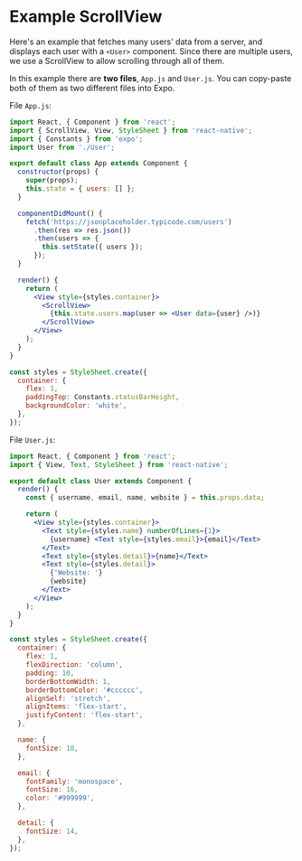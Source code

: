 # Example ScrollView

Here's an example that fetches many users' data from a server, and displays each user with a `<User>` component. Since there are multiple users, we use a ScrollView to allow scrolling through all of them.

In this example there are **two files**, `App.js` and `User.js`. You can copy-paste both of them as two different files into Expo.

File `App.js`:

```jsx
import React, { Component } from 'react';
import { ScrollView, View, StyleSheet } from 'react-native';
import { Constants } from 'expo';
import User from './User';

export default class App extends Component {
  constructor(props) {
    super(props);
    this.state = { users: [] };
  }

  componentDidMount() {
    fetch('https://jsonplaceholder.typicode.com/users')
      .then(res => res.json())
      .then(users => {
        this.setState({ users });
      });
  }

  render() {
    return (
      <View style={styles.container}>
        <ScrollView>
          {this.state.users.map(user => <User data={user} />)}
        </ScrollView>
      </View>
    );
  }
}

const styles = StyleSheet.create({
  container: {
    flex: 1,
    paddingTop: Constants.statusBarHeight,
    backgroundColor: 'white',
  },
});
```

File `User.js`:

```jsx
import React, { Component } from 'react';
import { View, Text, StyleSheet } from 'react-native';

export default class User extends Component {
  render() {
    const { username, email, name, website } = this.props.data;

    return (
      <View style={styles.container}>
        <Text style={styles.name} numberOfLines={1}>
          {username} <Text style={styles.email}>{email}</Text>
        </Text>
        <Text style={styles.detail}>{name}</Text>
        <Text style={styles.detail}>
          {'Website: '}
          {website}
        </Text>
      </View>
    );
  }
}

const styles = StyleSheet.create({
  container: {
    flex: 1,
    flexDirection: 'column',
    padding: 10,
    borderBottomWidth: 1,
    borderBottomColor: '#cccccc',
    alignSelf: 'stretch',
    alignItems: 'flex-start',
    justifyContent: 'flex-start',
  },

  name: {
    fontSize: 18,
  },

  email: {
    fontFamily: 'monospace',
    fontSize: 16,
    color: '#999999',
  },

  detail: {
    fontSize: 14,
  },
});
```

